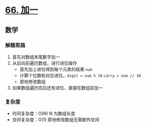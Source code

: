 # [66. 加一](https://leetcode-cn.com/problems/plus-one/solution/java-shu-xue-jie-ti-by-yhhzw/)

## 数学

### 解题思路

1. 首先对数组末尾数字加一
2. 从后向前遍历数组，进行进位操作
   - 首先加上进位得到每个元素的结果 `num`
   - 计算个位数和对应进位，`digit = num % 10` `carry = num // 10`
    - 原地修改数组
3. 如果数组遍历完后还有进位，直接在数组前加一

### 复杂度

- 时间复杂度：O(N) N 为数组长度
- 空间复杂度：O(1) 原地修改数组无需额外空间
